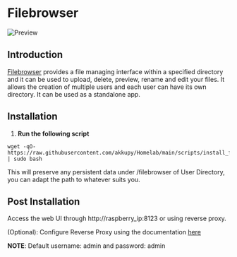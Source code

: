 # Filebrowser

![Preview](https://user-images.githubusercontent.com/5447088/50716739-ebd26700-107a-11e9-9817-14230c53efd2.gif)


## Introduction

[Filebrowser](https://filebrowser.org/) provides a file managing interface within a specified directory and it can be used to upload, delete, preview, rename and edit your files. It allows the creation of multiple users and each user can have its own directory. It can be used as a standalone app.

## Installation

1. **Run the following script**

```
wget -qO- https://raw.githubusercontent.com/akkupy/Homelab/main/scripts/install_filebrowser.sh | sudo bash
```

This will preserve any persistent data under /filebrowser of User Directory, you can adapt the path to whatever suits you.

## Post Installation

Access the web UI through http://raspberry_ip:8123 or using reverse proxy.

(Optional): Configure Reverse Proxy using the documentation [here](https://github.com/akkupy/Homelab/blob/main/docs/nginx_proxy_manager.md#first-proxy-host-setup)

**NOTE**: Default username: admin and password: admin